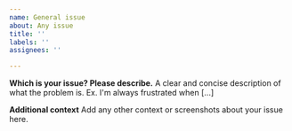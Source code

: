 ```yaml
---
name: General issue
about: Any issue
title: ''
labels: ''
assignees: ''

---
```


**Which is your issue? Please describe.**
A clear and concise description of what the problem is. Ex. I'm always frustrated when [...]

**Additional context**
Add any other context or screenshots about your issue here.
